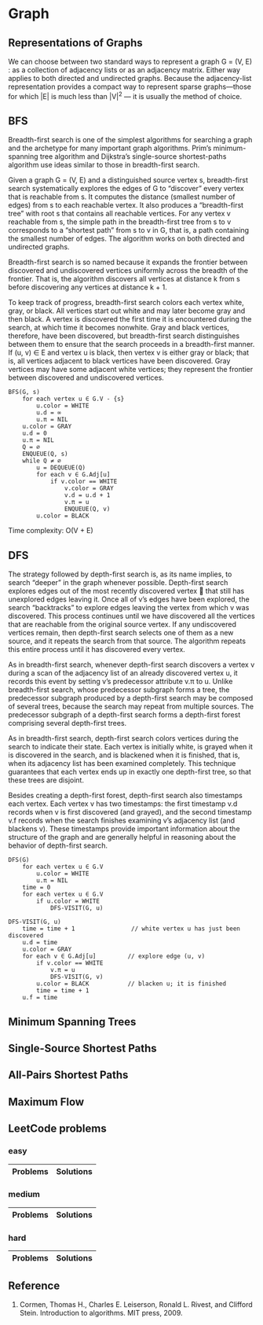 # Graph

## Representations of Graphs

We can choose between two standard ways to represent a graph G = (V, E) : as a collection of 
adjacency lists or as an adjacency matrix. Either way applies to both directed and undirected 
graphs. Because the adjacency-list representation provides a compact way to 
represent sparse graphs—those for which |E| is much less than |V|<sup>2</sup> — it is usually 
the method of choice. 

## BFS

Breadth-first search is one of the simplest algorithms for searching a graph and the archetype 
for many important graph algorithms. Prim’s minimum-spanning tree algorithm and Dijkstra’s 
single-source shortest-paths algorithm use ideas similar to those in breadth-first search.

Given a graph G = (V, E) and a distinguished source vertex s, breadth-first
search systematically explores the edges of G to “discover” every vertex that is
reachable from s. It computes the distance (smallest number of edges) from s
to each reachable vertex. It also produces a “breadth-first tree” with root s that
contains all reachable vertices. For any vertex v reachable from s, the simple path
in the breadth-first tree from s to v corresponds to a “shortest path” from s to v
in G, that is, a path containing the smallest number of edges. The algorithm works
on both directed and undirected graphs.

Breadth-first search is so named because it expands the frontier between discovered 
and undiscovered vertices uniformly across the breadth of the frontier. That
is, the algorithm discovers all vertices at distance k from s before discovering any
vertices at distance k + 1.

To keep track of progress, breadth-first search colors each vertex white, gray, or
black. All vertices start out white and may later become gray and then black. A
vertex is discovered the first time it is encountered during the search, at which time
it becomes nonwhite. Gray and black vertices, therefore, have been discovered, but
breadth-first search distinguishes between them to ensure that the search proceeds
in a breadth-first manner. If (u, v) ∈ E and vertex u is black, then vertex v
is either gray or black; that is, all vertices adjacent to black vertices have been
discovered. Gray vertices may have some adjacent white vertices; they represent
the frontier between discovered and undiscovered vertices.

```
BFS(G, s)
    for each vertex u ∈ G.V - {s}
        u.color = WHITE
        u.d = ∞
        u.π = NIL
    u.color = GRAY
    u.d = 0
    u.π = NIL
    Q = ∅
    ENQUEUE(Q, s)
    while Q ≠ ∅
        u = DEQUEUE(Q)
        for each v ∈ G.Adj[u]
            if v.color == WHITE
                v.color = GRAY
                v.d = u.d + 1
                v.π = u
                ENQUEUE(Q, v)
        u.color = BLACK
```

Time complexity: O(V + E)

## DFS
 
The strategy followed by depth-first search is, as its name implies, to search
“deeper” in the graph whenever possible. Depth-first search explores edges out
of the most recently discovered vertex  that still has unexplored edges leaving it.
Once all of v’s edges have been explored, the search “backtracks” to explore edges
leaving the vertex from which v was discovered. This process continues until we
have discovered all the vertices that are reachable from the original source vertex.
If any undiscovered vertices remain, then depth-first search selects one of them as
a new source, and it repeats the search from that source. The algorithm repeats this
entire process until it has discovered every vertex.

As in breadth-first search, whenever depth-first search discovers a vertex v during a 
scan of the adjacency list of an already discovered vertex u, it records this
event by setting v’s predecessor attribute v.π to u. Unlike breadth-first search,
whose predecessor subgraph forms a tree, the predecessor subgraph produced by
a depth-first search may be composed of several trees, because the search may
repeat from multiple sources. The predecessor subgraph of a depth-first search forms a 
depth-first forest comprising several depth-first trees.

As in breadth-first search, depth-first search colors vertices during the search to
indicate their state. Each vertex is initially white, is grayed when it is discovered
in the search, and is blackened when it is finished, that is, when its adjacency list
has been examined completely. This technique guarantees that each vertex ends up
in exactly one depth-first tree, so that these trees are disjoint.

Besides creating a depth-first forest, depth-first search also timestamps each vertex.
Each vertex v has two timestamps: the first timestamp v.d records when v
is first discovered (and grayed), and the second timestamp v.f records when the
search finishes examining v’s adjacency list (and blackens v). These timestamps provide
 important information about the structure of the graph and are generally
helpful in reasoning about the behavior of depth-first search.

```
DFS(G)
    for each vertex u ∈ G.V
        u.color = WHITE
        u.π = NIL   
    time = 0
    for each vertex u ∈ G.V
        if u.color = WHITE
            DFS-VISIT(G, u)

DFS-VISIT(G, u)
    time = time + 1                // white vertex u has just been discovered
    u.d = time
    u.color = GRAY
    for each v ∈ G.Adj[u]         // explore edge (u, v)
        if v.color == WHITE
            v.π = u
            DFS-VISIT(G, v)
        u.color = BLACK           // blacken u; it is finished
        time = time + 1
    u.f = time
```

## Minimum Spanning Trees


## Single-Source Shortest Paths


## All-Pairs Shortest Paths


## Maximum Flow


## LeetCode problems

### easy
Problems|Solutions
---|---

### medium
Problems|Solutions
---|---

### hard
Problems|Solutions
---|---

## Reference
1. Cormen, Thomas H., Charles E. Leiserson, Ronald L. Rivest, and Clifford Stein. Introduction to algorithms. MIT press, 2009.